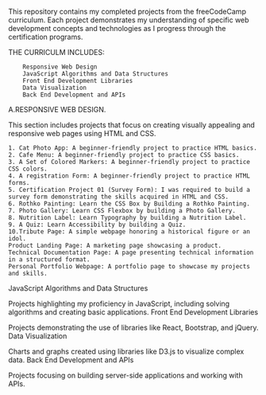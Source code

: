 This repository contains my completed projects from the freeCodeCamp curriculum. Each project demonstrates my understanding of specific web development concepts and technologies as I progress through the certification programs.

   THE CURRICULM INCLUDES:
        
        Responsive Web Design
        JavaScript Algorithms and Data Structures
        Front End Development Libraries
        Data Visualization
        Back End Development and APIs

A.RESPONSIVE WEB DESIGN.

This section includes projects that focus on creating visually appealing and responsive web pages using HTML and CSS.

    1. Cat Photo App: A beginner-friendly project to practice HTML basics.
    2. Cafe Menu: A beginner-friendly project to practice CSS basics.
    3. A Set of Colored Markers: A beginner-friendly project to practice CSS colors.
    4. A registration Form: A beginner-friendly project to practice HTML forms.
    5. Certification Project 01 (Survey Form): I was required to build a survey form demonstrating the skills acquired in HTML and CSS.
    6. Rothko Painting: Learn the CSS Box by Building a Rothko Painting.
    7. Photo Gallery: Learn CSS Flexbox by building a Photo Gallery.
    8. Nutrition Label: Learn Typography by building a Nutrition Label.
    9. A Quiz: Learn Accessibility by building a Quiz.
    10.Tribute Page: A simple webpage honoring a historical figure or an idol.
    Product Landing Page: A marketing page showcasing a product.
    Technical Documentation Page: A page presenting technical information in a structured format.
    Personal Portfolio Webpage: A portfolio page to showcase my projects and skills.


JavaScript Algorithms and Data Structures

Projects highlighting my proficiency in JavaScript, including solving algorithms and creating basic applications.
Front End Development Libraries

Projects demonstrating the use of libraries like React, Bootstrap, and jQuery.
Data Visualization

Charts and graphs created using libraries like D3.js to visualize complex data.
Back End Development and APIs

Projects focusing on building server-side applications and working with APIs.
